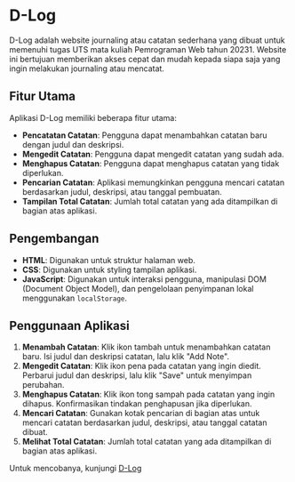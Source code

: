 # D-Log

D-Log adalah website journaling atau catatan sederhana yang dibuat untuk memenuhi tugas UTS mata kuliah Pemrograman Web tahun 20231. Website ini bertujuan memberikan akses cepat dan mudah kepada siapa saja yang ingin melakukan journaling atau mencatat. 

## Fitur Utama

Aplikasi D-Log memiliki beberapa fitur utama:

- **Pencatatan Catatan**: Pengguna dapat menambahkan catatan baru dengan judul dan deskripsi.
- **Mengedit Catatan**: Pengguna dapat mengedit catatan yang sudah ada.
- **Menghapus Catatan**: Pengguna dapat menghapus catatan yang tidak diperlukan.
- **Pencarian Catatan**: Aplikasi memungkinkan pengguna mencari catatan berdasarkan judul, deskripsi, atau tanggal pembuatan.
- **Tampilan Total Catatan**: Jumlah total catatan yang ada ditampilkan di bagian atas aplikasi.

## Pengembangan

- **HTML**: Digunakan untuk struktur halaman web.
- **CSS**: Digunakan untuk styling tampilan aplikasi.
- **JavaScript**: Digunakan untuk interaksi pengguna, manipulasi DOM (Document Object Model), dan pengelolaan penyimpanan lokal menggunakan `localStorage`.

## Penggunaan Aplikasi

1. **Menambah Catatan**: Klik ikon tambah untuk menambahkan catatan baru. Isi judul dan deskripsi catatan, lalu klik "Add Note".
2. **Mengedit Catatan**: Klik ikon pena pada catatan yang ingin diedit. Perbarui judul dan deskripsi, lalu klik "Save" untuk menyimpan perubahan.
3. **Menghapus Catatan**: Klik ikon tong sampah pada catatan yang ingin dihapus. Konfirmasikan tindakan penghapusan jika diperlukan.
4. **Mencari Catatan**: Gunakan kotak pencarian di bagian atas untuk mencari catatan berdasarkan judul, deskripsi, atau tanggal catatan dibuat.
5. **Melihat Total Catatan**: Jumlah total catatan yang ada ditampilkan di bagian atas aplikasi.

Untuk mencobanya, kunjungi [D-Log](https://audyfebryantii.github.io/D-Log-WebProject/)